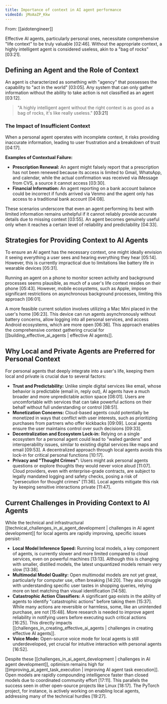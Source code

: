 ```yaml
---
title: Importance of context in AI agent performance
videoId: jMoAaZP_Kkw
---
```


From: [[aidotengineer]] <br/> 

Effective AI agents, particularly personal ones, necessitate comprehensive "life context" to be truly valuable <a class="yt-timestamp" data-t="02:46">[02:46]</a>. Without the appropriate context, a highly intelligent agent is considered useless, akin to a "bag of rocks" <a class="yt-timestamp" data-t="03:21">[03:21]</a>.

## Defining an Agent and the Role of Context

An agent is characterized as something with "agency" that possesses the capability to "act in the world" <a class="yt-timestamp" data-t="03:05">[03:05]</a>. Any system that can only gather information without the ability to take action is not classified as an agent <a class="yt-timestamp" data-t="03:12">[03:12]</a>.

> "A highly intelligent agent without the right context is as good as a bag of rocks, it's like really useless." <a class="yt-timestamp" data-t="03:21">[03:21]</a>

### The Impact of Insufficient Context

When a personal agent operates with incomplete context, it risks providing inaccurate information, leading to user frustration and a breakdown of trust <a class="yt-timestamp" data-t="04:17">[04:17]</a>.

**Examples of Contextual Failure:**
*   **Prescription Renewal:** An agent might falsely report that a prescription has not been renewed because its access is limited to Gmail, WhatsApp, and calendar, while the actual confirmation was received via iMessage from CVS, a source it cannot access <a class="yt-timestamp" data-t="03:30">[03:30]</a>.
*   **Financial Information:** An agent reporting on a bank account balance could be incorrect if funds arrived via Venmo and the agent only has access to a traditional bank account <a class="yt-timestamp" data-t="04:08">[04:08]</a>.

These scenarios underscore that even an agent performing its best with limited information remains unhelpful if it cannot reliably provide accurate details due to missing context <a class="yt-timestamp" data-t="03:55">[03:55]</a>. An agent becomes genuinely useful only when it reaches a certain level of reliability and predictability <a class="yt-timestamp" data-t="04:33">[04:33]</a>.

## Strategies for Providing Context to AI Agents

To ensure an AI agent has the necessary context, one might ideally envision it seeing everything a user sees and hearing everything they hear <a class="yt-timestamp" data-t="05:14">[05:14]</a>. However, this is currently impractical due to limitations like battery life in wearable devices <a class="yt-timestamp" data-t="05:31">[05:31]</a>.

Running an agent on a phone to monitor screen activity and background processes seems plausible, as much of a user's life context resides on their phone <a class="yt-timestamp" data-t="05:43">[05:43]</a>. However, mobile ecosystems, such as Apple, impose significant restrictions on asynchronous background processes, limiting this approach <a class="yt-timestamp" data-t="06:01">[06:01]</a>.

A more feasible current solution involves utilizing a Mac Mini placed in the user's home <a class="yt-timestamp" data-t="06:23">[06:23]</a>. This device can run agents asynchronously without battery concerns, allow logging into all personal services, and access Android ecosystems, which are more open <a class="yt-timestamp" data-t="06:36">[06:36]</a>. This approach enables the comprehensive context gathering crucial for [[building_effective_ai_agents | effective AI agents]].

## Why Local and Private Agents are Preferred for Personal Context

For personal agents that deeply integrate into a user's life, keeping them local and private is crucial due to several factors:

*   **Trust and Predictability:** Unlike simple digital services like email, whose behavior is predictable (email in, reply out), AI agents have a much broader and more unpredictable action space <a class="yt-timestamp" data-t="08:01">[08:01]</a>. Users are uncomfortable with services that can take powerful actions on their behalf without full understanding or control <a class="yt-timestamp" data-t="08:51">[08:51]</a>.
*   **Monetization Concerns:** Cloud-based agents could potentially be monetized in ways that conflict with user interests, such as prioritizing purchases from partners who offer kickbacks <a class="yt-timestamp" data-t="09:09">[09:09]</a>. Local agents ensure the user maintains control over such decisions <a class="yt-timestamp" data-t="09:33">[09:33]</a>.
*   **Decentralization and Ecosystem Lock-in:** Relying on a single ecosystem for a personal agent could lead to "walled gardens" and interoperability issues, similar to existing digital services like maps and email <a class="yt-timestamp" data-t="09:53">[09:53]</a>. A decentralized approach through local agents avoids this lock-in for critical personal functions <a class="yt-timestamp" data-t="10:17">[10:17]</a>.
*   **Privacy and "Thought Crimes":** Users might ask personal agents questions or explore thoughts they would never voice aloud <a class="yt-timestamp" data-t="11:07">[11:07]</a>. Cloud providers, even with enterprise-grade contracts, are subject to legally mandated logging and safety checks, posing a risk of "persecution for thought crimes" <a class="yt-timestamp" data-t="11:36">[11:36]</a>. Local agents mitigate this risk by keeping sensitive interactions private <a class="yt-timestamp" data-t="11:47">[11:47]</a>.

## Current Challenges in Providing Context to AI Agents

While the technical and infrastructural [[technical_challenges_in_ai_agent_development | challenges in AI agent development]] for local agents are rapidly improving, specific issues persist:

*   **Local Model Inference Speed:** Running local models, a key component of agents, is currently slower and more limited compared to cloud services, even on powerful machines <a class="yt-timestamp" data-t="13:13">[13:13]</a>. Although this is changing with smaller, distilled models, the latest unquantized models remain very slow <a class="yt-timestamp" data-t="13:38">[13:38]</a>.
*   **Multimodal Model Quality:** Open multimodal models are not yet great, particularly for computer use, often breaking <a class="yt-timestamp" data-t="14:20">[14:20]</a>. They also struggle with understanding specific user tastes in shopping queries, relying more on text matching than visual identification <a class="yt-timestamp" data-t="14:58">[14:58]</a>.
*   **Catastrophic Action Classifiers:** A significant gap exists in the ability of agents to identify "catastrophic actions" before taking them <a class="yt-timestamp" data-t="15:37">[15:37]</a>. While many actions are reversible or harmless, some, like an unintended purchase, are not <a class="yt-timestamp" data-t="15:48">[15:48]</a>. More research is needed to improve agent reliability in notifying users before executing such critical actions <a class="yt-timestamp" data-t="16:25">[16:25]</a>. This directly impacts [[challenges_in_creating_effective_ai_agents | challenges in creating effective AI agents]].
*   **Voice Mode:** Open-source voice mode for local agents is still underdeveloped, yet crucial for intuitive interaction with personal agents <a class="yt-timestamp" data-t="16:52">[16:52]</a>.

Despite these [[challenges_in_ai_agent_development | challenges in AI agent development]], optimism remains high for [[improving_ai_agent_task_execution | improving AI agent task execution]]. Open models are rapidly compounding intelligence faster than closed models due to coordinated community effort <a class="yt-timestamp" data-t="17:11">[17:11]</a>. This parallels the success seen in other open-source projects like Linux <a class="yt-timestamp" data-t="18:17">[18:17]</a>. The PyTorch project, for instance, is actively working on enabling local agents, addressing many of the technical hurdles <a class="yt-timestamp" data-t="19:27">[19:27]</a>.